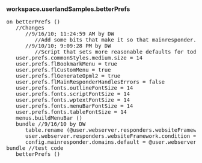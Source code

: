 ### workspace.userlandSamples.betterPrefs
<pre>
on betterPrefs ()
   //Changes
      //9/16/10; 11:24:59 AM by DW
         //Add some bits that make it so that mainresponder.respond handles all the requests that used to go through the websiteframework responder.
      //9/10/10; 9:09:28 PM by DW
         //Script that sets more reasonable defaults for today's machines, with an eye toward including this code in userland.cleanroot.
   user.prefs.commonStyles.medium.size = 14
   user.prefs.flBookmarkMenu = true
   user.prefs.flCustomMenu = true
   user.prefs.flGenerateOpml2 = true
   user.prefs.flMainResponderHandlesErrors = false
   user.prefs.fonts.outlineFontSize = 14
   user.prefs.fonts.scriptFontSize = 14
   user.prefs.fonts.wptextFontSize = 14
   user.prefs.fonts.menuBarFontSize = 14
   user.prefs.fonts.tableFontSize = 14
   menus.buildMenuBar ()
   bundle //9/16/10 by DW
      table.rename (@user.webserver.responders.websiteFramework.condition, "conditionOld")
      user.webserver.responders.websiteFramework.condition = false
      config.mainresponder.domains.default = @user.webserver.responders.websiteFramework.data.doctree
bundle //test code
   betterPrefs ()

</pre>